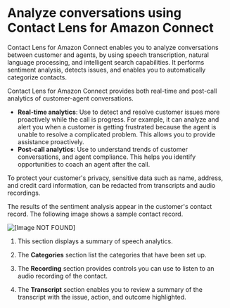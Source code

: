# Analyze conversations using Contact Lens for Amazon Connect<a name="analyze-conversations"></a>

Contact Lens for Amazon Connect enables you to analyze conversations between customer and agents, by using speech transcription, natural language processing, and intelligent search capabilities\. It performs sentiment analysis, detects issues, and enables you to automatically categorize contacts\. 

Contact Lens for Amazon Connect provides both real\-time and post\-call analytics of customer\-agent conversations\.
+ **Real\-time analytics**: Use to detect and resolve customer issues more proactively while the call is progress\. For example, it can analyze and alert you when a customer is getting frustrated because the agent is unable to resolve a complicated problem\. This allows you to provide assistance proactively\. 
+ **Post\-call analytics**: Use to understand trends of customer conversations, and agent compliance\. This helps you identify opportunities to coach an agent after the call\.

To protect your customer's privacy, sensitive data such as name, address, and credit card information, can be redacted from transcripts and audio recordings\. 

The results of the sentiment analysis appear in the customer's contact record\. The following image shows a sample contact record\.

![\[Image NOT FOUND\]](http://docs.aws.amazon.com/connect/latest/adminguide/images/contact-lens-sample-sentiment-graph2.png)

1. This section displays a summary of speech analytics\. 

1. The **Categories** section list the categories that have been set up\. 

1. The **Recording** section provides controls you can use to listen to an audio recording of the contact\. 

1. The **Transcript** section enables you to review a summary of the transcript with the issue, action, and outcome highlighted\. 